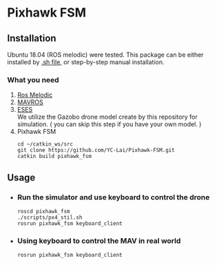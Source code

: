 # Pixhawk FSM

## Installation
Ubuntu 18.04 (ROS melodic) were tested. This package can be either installed by [.sh file](https://github.com/YC-Lai/Pixhawk-FSM/blob/main/scripts/install.sh), or step-by-step manual installation.

### What you need
1. [Ros Melodic](http://wiki.ros.org/melodic/Installation) 
2. [MAVROS](https://github.com/mavlink/mavros)
3. [ESES](https://github.com/HKPolyU-UAV/E2ES.git)  
We utilize the Gazobo drone model create by this repository for simulation. ( you can skip this step if you have your own model. )
4. Pixhawk FSM
    ```
    cd ~/catkin_ws/src
    git clone https://github.com/YC-Lai/Pixhawk-FSM.git
    catkin build pixhawk_fsm
    ```


## Usage
- ### Run the simulator and use keyboard to control the drone
    ```
    roscd pixhawk_fsm
    ./scripts/px4_stil.sh
    rosrun pixhawk_fsm keyboard_client
    ```
- ### Using keyboard to control the MAV in real world
    

    ```
    rosrun pixhawk_fsm keyboard_client
    ```
